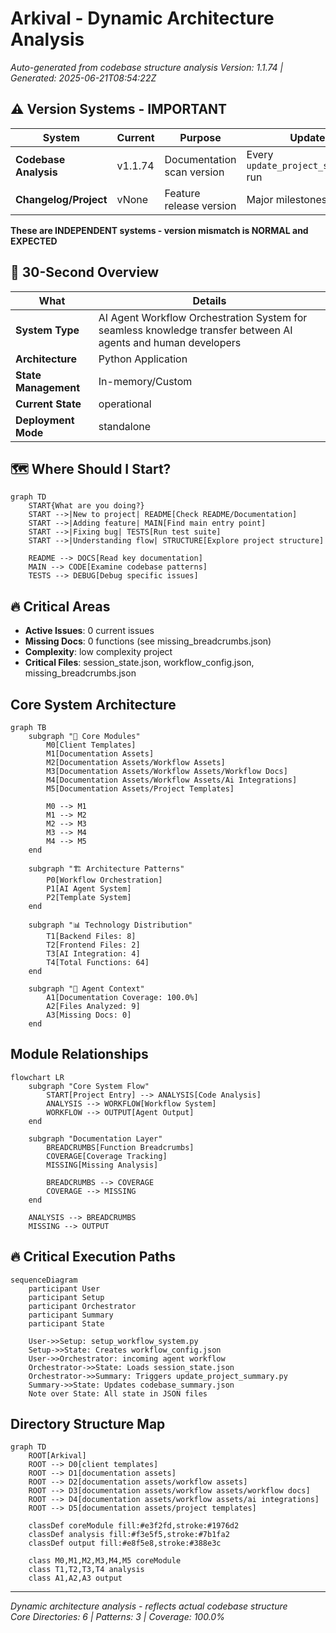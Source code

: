 # Arkival - Dynamic Architecture Analysis

*Auto-generated from codebase structure analysis*
*Version: 1.1.74 | Generated: 2025-06-21T08:54:22Z*

## ⚠️ Version Systems - IMPORTANT
| System | Current | Purpose | Updates |
|--------|---------|---------|---------|
| **Codebase Analysis** | v1.1.74 | Documentation scan version | Every `update_project_summary.py` run |
| **Changelog/Project** | vNone | Feature release version | Major milestones only |

**These are INDEPENDENT systems - version mismatch is NORMAL and EXPECTED**

## 🎯 30-Second Overview
| What | Details |
|------|---------|
| **System Type** | AI Agent Workflow Orchestration System for seamless knowledge transfer between AI agents and human developers |
| **Architecture** | Python Application |
| **State Management** | In-memory/Custom |
| **Current State** | operational |
| **Deployment Mode** | standalone |

## 🗺️ Where Should I Start?
```mermaid
graph TD
    START{What are you doing?} 
    START -->|New to project| README[Check README/Documentation]
    START -->|Adding feature| MAIN[Find main entry point]
    START -->|Fixing bug| TESTS[Run test suite]
    START -->|Understanding flow| STRUCTURE[Explore project structure]
    
    README --> DOCS[Read key documentation]
    MAIN --> CODE[Examine codebase patterns]
    TESTS --> DEBUG[Debug specific issues]
```

## 🔥 Critical Areas
- **Active Issues**: 0 current issues
- **Missing Docs**: 0 functions (see missing_breadcrumbs.json)
- **Complexity**: low complexity project
- **Critical Files**: session_state.json, workflow_config.json, missing_breadcrumbs.json

## Core System Architecture
```mermaid
graph TB
    subgraph "📁 Core Modules"
        M0[Client Templates]
        M1[Documentation Assets]
        M2[Documentation Assets/Workflow Assets]
        M3[Documentation Assets/Workflow Assets/Workflow Docs]
        M4[Documentation Assets/Workflow Assets/Ai Integrations]
        M5[Documentation Assets/Project Templates]

        M0 --> M1
        M1 --> M2
        M2 --> M3
        M3 --> M4
        M4 --> M5
    end

    subgraph "🏗 Architecture Patterns"
        P0[Workflow Orchestration]
        P1[AI Agent System]
        P2[Template System]
    end

    subgraph "📊 Technology Distribution"
        T1[Backend Files: 8]
        T2[Frontend Files: 2]
        T3[AI Integration: 4]
        T4[Total Functions: 64]
    end

    subgraph "🤖 Agent Context"
        A1[Documentation Coverage: 100.0%]
        A2[Files Analyzed: 9]
        A3[Missing Docs: 0]
    end
```

## Module Relationships
```mermaid
flowchart LR
    subgraph "Core System Flow"
        START[Project Entry] --> ANALYSIS[Code Analysis]
        ANALYSIS --> WORKFLOW[Workflow System]
        WORKFLOW --> OUTPUT[Agent Output]
    end
    
    subgraph "Documentation Layer"
        BREADCRUMBS[Function Breadcrumbs]
        COVERAGE[Coverage Tracking] 
        MISSING[Missing Analysis]
        
        BREADCRUMBS --> COVERAGE
        COVERAGE --> MISSING
    end
    
    ANALYSIS --> BREADCRUMBS
    MISSING --> OUTPUT
```

## 🔥 Critical Execution Paths
```mermaid
sequenceDiagram
    participant User
    participant Setup
    participant Orchestrator
    participant Summary
    participant State
    
    User->>Setup: setup_workflow_system.py
    Setup->>State: Creates workflow_config.json
    User->>Orchestrator: incoming agent workflow
    Orchestrator->>State: Loads session_state.json
    Orchestrator->>Summary: Triggers update_project_summary.py
    Summary->>State: Updates codebase_summary.json
    Note over State: All state in JSON files
```

## Directory Structure Map
```mermaid
graph TD
    ROOT[Arkival]
    ROOT --> D0[client templates]
    ROOT --> D1[documentation assets]
    ROOT --> D2[documentation assets/workflow assets]
    ROOT --> D3[documentation assets/workflow assets/workflow docs]
    ROOT --> D4[documentation assets/workflow assets/ai integrations]
    ROOT --> D5[documentation assets/project templates]

    classDef coreModule fill:#e3f2fd,stroke:#1976d2
    classDef analysis fill:#f3e5f5,stroke:#7b1fa2
    classDef output fill:#e8f5e8,stroke:#388e3c
    
    class M0,M1,M2,M3,M4,M5 coreModule
    class T1,T2,T3,T4 analysis
    class A1,A2,A3 output
```

---
*Dynamic architecture analysis - reflects actual codebase structure*  
*Core Directories: 6 | Patterns: 3 | Coverage: 100.0%*
